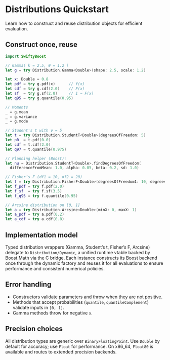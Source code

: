 # Distributions Quickstart

Learn how to construct and reuse distribution objects for efficient evaluation.

## Construct once, reuse

```swift
import SwiftyBoost

// Gamma( k = 2.5, θ = 1.2 )
let g = try Distribution.Gamma<Double>(shape: 2.5, scale: 1.2)

let x: Double = 0.8
let pdf = try g.pdf(x)      // f(x)
let cdf = try g.cdf(2.0)    // F(x)
let sf  = try g.sf(2.0)     // 1 − F(x)
let q95 = try g.quantile(0.95)

// Moments
_ = g.mean
_ = g.variance
_ = g.mode
```

```swift
// Student's t with ν = 5
let t = try Distribution.StudentT<Double>(degreesOfFreedom: 5)
let p0  = t.pdf(0.0)
let cdf = t.cdf(2.0)
let q97 = t.quantile(0.975)

// Planning helper (Boost):
let nu = Distribution.StudentT<Double>.findDegreesOfFreedom(
  differenceFromMean: 1.0, alpha: 0.05, beta: 0.2, sd: 1.0)
```

```swift
// Fisher’s F (df1 = 10, df2 = 20)
let f = try Distribution.FisherF<Double>(degreesOfFreedom1: 10, degreesOfFreedom2: 20)
let f_pdf = try f.pdf(2.0)
let f_sf  = try f.sf(3.5)
let f_q95 = try f.quantile(0.95)
```

```swift
// Arcsine distribution on [0, 1]
let a = try Distribution.Arcsine<Double>(minX: 0, maxX: 1)
let a_pdf = try a.pdf(0.2)
let a_cdf = try a.cdf(0.8)
```

## Implementation model

Typed distribution wrappers (Gamma, Student’s t, Fisher’s F, Arcsine) delegate to ``Distribution/Dynamic``, a unified runtime vtable backed by Boost.Math via the C bridge. Each instance constructs its Boost backend once through the dynamic factory and reuses it for all evaluations to ensure performance and consistent numerical policies.

## Error handling

- Constructors validate parameters and throw when they are not positive.
- Methods that accept probabilities (`quantile`, `quantileComplement`) validate inputs in `[0, 1]`.
- Gamma methods throw for negative `x`.

## Precision choices

All distribution types are generic over `BinaryFloatingPoint`. Use `Double` by default for accuracy; use `Float` for performance. On x86_64, `Float80` is available and routes to extended precision backends.
